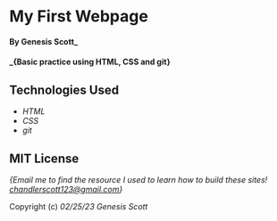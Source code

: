 # My First Webpage

#### By **Genesis Scott**_

#### _{Basic practice using HTML, CSS and git}

## Technologies Used

* _HTML_
* _CSS_
* _git_



## MIT License

_{Email me to find the resource I used to learn how to build these sites! chandlerscott123@gmail.com}_

Copyright (c) _02/25/23_ _Genesis Scott_
